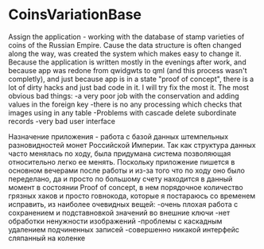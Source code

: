 CoinsVariationBase
==================

Assign the application - working with the database of stamp varieties of coins of the Russian Empire.
Cause the data structure is often changed along the way, was created the system which makes easy to change it.
Because the application is written mostly in the evenings after work, and because app was redone from qwidgwts to qml (and this process wasn't completly), and just because app is in a state "proof of concept", there is a lot of dirty hacks and just bad code in it. I will try fix the most it. The most obvious bad things:
-a very poor job with the conservation and adding values ​​in the foreign key
-there is no any processing which checks that images using in any table
-Problems with cascade delete subordinate records
-very bad user interface


Назначение приложения - работа с базой данных штемпельных разновидностей монет Российской Империи.
Так как структура данных часто менялась по ходу, была придумана система позволяющая  относительно легко ее менять.
Поскольку приложение пишется в основном вечерами после работы и из-за того что по ходу оно было переделано, да и просто по большому счету находится в данный момент в состоянии Proof of concept, в нем порядочное количество грязных хаков и просто говнокода, которые я постараюсь со временем исправить, из наиболее очевидных вещей:
-очень плохая работа с сохранением и подставновкой значений во внешние ключи
-нет обработки ненужности изображений
-проблемы с каскадным удалением подчиненных записей
-совершенно никакой интерфейс сляпанный на коленке